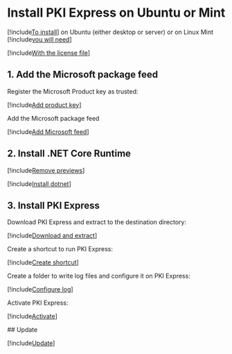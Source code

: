 ﻿# Install PKI Express on Ubuntu or Mint

[!include[To install](includes/intro-prefix.md)] on Ubuntu (either desktop or server) or on Linux Mint [!include[you will need](includes/intro-suffix.md)]

[!include[With the license file](includes/prereqs-reminder.md)]

## 1. Add the Microsoft package feed

Register the Microsoft Product key as trusted:

[!include[Add product key](../../../../includes/pki-express/ubuntu/add-key.md)]

Add the Microsoft package feed

[!include[Add Microsoft feed](../../../../includes/pki-express/ubuntu/add-feed.md)]

## 2. Install .NET Core Runtime

[!include[Remove previews](includes/remove-previews.md)]

[!include[Install dotnet](../../../../includes/pki-express/ubuntu/install-dotnet.md)]

## 3. Install PKI Express

Download PKI Express and extract to the destination directory:

[!include[Download and extract](../../../../includes/pki-express/linux/download-extract-wget.md)]

Create a shortcut to run PKI Express:

[!include[Create shortcut](../../../../includes/pki-express/ubuntu/create-shortcut.md)]

Create a folder to write log files and configure it on PKI Express:

[!include[Configure log](../../../../includes/pki-express/linux/config-log.md)]

Activate PKI Express:

[!include[Activate](../../../../includes/pki-express/linux/activate.md)]

<a name="update" />
## Update

[!include[Update](includes/update-wget.md)]
